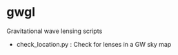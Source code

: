 # gwgl
Gravitational wave lensing scripts

 - check_location.py : Check for lenses in a GW sky map
 
